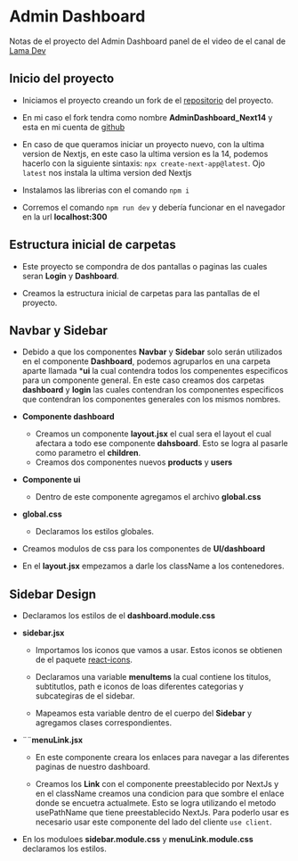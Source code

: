 # Admin Dashboard

Notas de el proyecto del Admin Dashboard panel de el video de el canal de [Lama Dev](https://www.youtube.com/watch?v=cBg6xA5C60s&list=PL86ZeyU83RP_PLIppbtGTza0Y2J1g7fNX&index=6&t=342s)

## Inicio del proyecto

* Iniciamos el proyecto creando un fork de el [repositorio](https://github.com/safak/nextadmin/tree/starter) del proyecto.

* En mi caso el fork tendra como nombre **AdminDashboard_Next14** y esta en mi cuenta de [github](https://github.com/chars32/AdminDashboard_Next14)

* En caso de que queramos iniciar un proyecto nuevo, con la ultima version de Nextjs, en este caso la ultima version es la 14, podemos hacerlo con la siguiente sintaxis:
`npx create-next-app@latest`. Ojo `latest` nos instala la ultima version ded Nextjs

* Instalamos las librerias con el comando `npm i`

* Corremos el comando `npm run dev` y debería funcionar en el navegador en la url **localhost:300**

## Estructura inicial de carpetas

* Este proyecto se compondra de dos pantallas o paginas las cuales seran **Login** y **Dashboard**.

* Creamos la estructura inicial de carpetas para las pantallas de el proyecto.

## Navbar y Sidebar

* Debido a que los componentes **Navbar** y **Sidebar** solo serán utilizados en el componente **Dashboard**, podemos agruparlos en una carpeta aparte llamada ***ui** la cual contendra todos los compenentes especificos para un componente general. En este caso creamos dos carpetas **dashboard** y **login** las cuales contendran los componentes especificos que contendran los componentes generales con los mismos nombres.

* **Componente dashboard**

  * Creamos un componente **layout.jsx** el cual sera el layout el cual afectara a todo ese componente **dahsboard**. Esto se logra al pasarle como parametro el **children**.
  * Creamos dos componentes nuevos **products** y **users**

* **Componente ui**

  * Dentro de este componente agregamos el archivo **global.css**

* **global.css**
  
  * Declaramos los estilos globales.

* Creamos modulos de css para los componentes de **UI/dashboard**

* En el **layout.jsx** empezamos a darle los className a los contenedores.

## Sidebar Design

* Declaramos los estilos de el **dashboard.module.css**

* **sidebar.jsx**

  * Importamos los iconos que vamos a usar. Estos iconos se obtienen de el paquete [react-icons](https://react-icons.github.io/react-icons/icons/md/).

  * Declaramos una variable **menuItems** la cual contiene los titulos, subtitutlos, path e iconos de loas diferentes categorias y subcategiras de el sidebar.

  * Mapeamos esta variable dentro de el cuerpo del **Sidebar** y agregamos clases correspondientes.

* ¨¨**menuLink.jsx**

  * En este componente creara los enlaces para navegar a las diferentes paginas de nuestro dashboard.
  
  * Creamos los **Link** con el componente preestablecido por NextJs y en el className creamos una condicion para que sombre el enlace donde se encuetra actualmete. Esto se logra utilizando el metodo usePathName que tiene preestablecido NextJs. Para poderlo usar es necesario usar este componente del lado del cliente `use client`.

* En los moduloes **sidebar.module.css** y **menuLink.module.css** declaramos los estilos.
